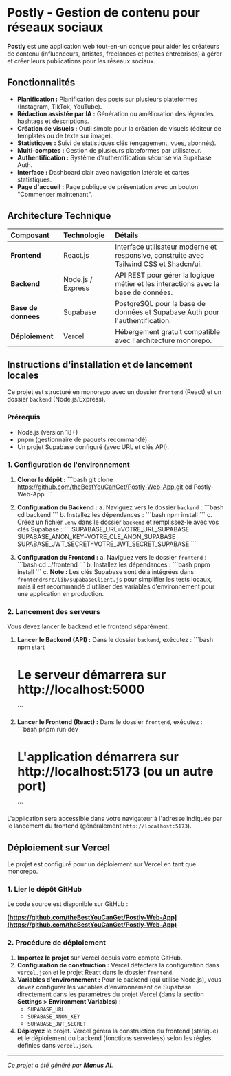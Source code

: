 # Postly - Gestion de contenu pour réseaux sociaux

**Postly** est une application web tout-en-un conçue pour aider les créateurs de contenu (influenceurs, artistes, freelances et petites entreprises) à gérer et créer leurs publications pour les réseaux sociaux.

## Fonctionnalités

*   **Planification :** Planification des posts sur plusieurs plateformes (Instagram, TikTok, YouTube).
*   **Rédaction assistée par IA :** Génération ou amélioration des légendes, hashtags et descriptions.
*   **Création de visuels :** Outil simple pour la création de visuels (éditeur de templates ou de texte sur image).
*   **Statistiques :** Suivi de statistiques clés (engagement, vues, abonnés).
*   **Multi-comptes :** Gestion de plusieurs plateformes par utilisateur.
*   **Authentification :** Système d’authentification sécurisé via Supabase Auth.
*   **Interface :** Dashboard clair avec navigation latérale et cartes statistiques.
*   **Page d'accueil :** Page publique de présentation avec un bouton "Commencer maintenant".

## Architecture Technique

| Composant | Technologie | Détails |
| :--- | :--- | :--- |
| **Frontend** | React.js | Interface utilisateur moderne et responsive, construite avec Tailwind CSS et Shadcn/ui. |
| **Backend** | Node.js / Express | API REST pour gérer la logique métier et les interactions avec la base de données. |
| **Base de données** | Supabase | PostgreSQL pour la base de données et Supabase Auth pour l'authentification. |
| **Déploiement** | Vercel | Hébergement gratuit compatible avec l'architecture monorepo. |

## Instructions d'installation et de lancement locales

Ce projet est structuré en monorepo avec un dossier `frontend` (React) et un dossier `backend` (Node.js/Express).

### Prérequis

*   Node.js (version 18+)
*   pnpm (gestionnaire de paquets recommandé)
*   Un projet Supabase configuré (avec URL et clés API).

### 1. Configuration de l'environnement

1.  **Cloner le dépôt :**
    \`\`\`bash
    git clone https://github.com/theBestYouCanGet/Postly-Web-App.git
    cd Postly-Web-App
    \`\`\`

2.  **Configuration du Backend :**
    a. Naviguez vers le dossier `backend` :
    \`\`\`bash
    cd backend
    \`\`\`
    b. Installez les dépendances :
    \`\`\`bash
    npm install
    \`\`\`
    c. Créez un fichier `.env` dans le dossier `backend` et remplissez-le avec vos clés Supabase :
    \`\`\`
    SUPABASE_URL=VOTRE_URL_SUPABASE
    SUPABASE_ANON_KEY=VOTRE_CLE_ANON_SUPABASE
    SUPABASE_JWT_SECRET=VOTRE_JWT_SECRET_SUPABASE
    \`\`\`

3.  **Configuration du Frontend :**
    a. Naviguez vers le dossier `frontend` :
    \`\`\`bash
    cd ../frontend
    \`\`\`
    b. Installez les dépendances :
    \`\`\`bash
    pnpm install
    \`\`\`
    c. **Note :** Les clés Supabase sont déjà intégrées dans `frontend/src/lib/supabaseClient.js` pour simplifier les tests locaux, mais il est recommandé d'utiliser des variables d'environnement pour une application en production.

### 2. Lancement des serveurs

Vous devez lancer le backend et le frontend séparément.

1.  **Lancer le Backend (API) :**
    Dans le dossier `backend`, exécutez :
    \`\`\`bash
    npm start
    # Le serveur démarrera sur http://localhost:5000
    \`\`\`

2.  **Lancer le Frontend (React) :**
    Dans le dossier `frontend`, exécutez :
    \`\`\`bash
    pnpm run dev
    # L'application démarrera sur http://localhost:5173 (ou un autre port)
    \`\`\`

L'application sera accessible dans votre navigateur à l'adresse indiquée par le lancement du frontend (généralement `http://localhost:5173`).

## Déploiement sur Vercel

Le projet est configuré pour un déploiement sur Vercel en tant que monorepo.

### 1. Lier le dépôt GitHub

Le code source est disponible sur GitHub :

**[https://github.com/theBestYouCanGet/Postly-Web-App](https://github.com/theBestYouCanGet/Postly-Web-App)**

### 2. Procédure de déploiement

1.  **Importez le projet** sur Vercel depuis votre compte GitHub.
2.  **Configuration de construction :** Vercel détectera la configuration dans `vercel.json` et le projet React dans le dossier `frontend`.
3.  **Variables d'environnement :** Pour le backend (qui utilise Node.js), vous devez configurer les variables d'environnement de Supabase directement dans les paramètres du projet Vercel (dans la section **Settings > Environment Variables**) :
    *   `SUPABASE_URL`
    *   `SUPABASE_ANON_KEY`
    *   `SUPABASE_JWT_SECRET`
4.  **Déployez** le projet. Vercel gérera la construction du frontend (statique) et le déploiement du backend (fonctions serverless) selon les règles définies dans `vercel.json`.

---
*Ce projet a été généré par **Manus AI**.*
